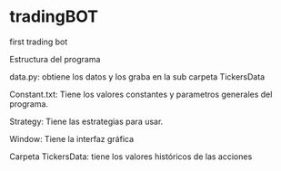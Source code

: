 # tradingBOT
first trading bot

Estructura del programa


data.py: obtiene los datos y los graba en la sub carpeta TickersData

Constant.txt: Tiene los valores constantes y parametros generales del programa.

Strategy: Tiene las estrategias para usar.

Window: Tiene la interfaz gráfica

Carpeta TickersData: tiene los valores históricos de las acciones



